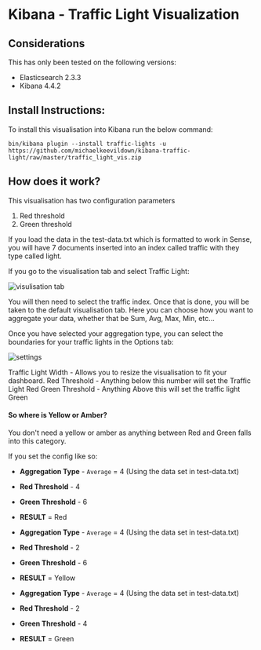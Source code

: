 # Kibana - Traffic Light Visualization

## Considerations
This has only been tested on the following versions:

- Elasticsearch 2.3.3
- Kibana 4.4.2

## Install Instructions:

To install this visualisation into Kibana run the below command:

`bin/kibana plugin --install traffic-lights -u https://github.com/michaelkeevildown/kibana-traffic-light/raw/master/traffic_light_vis.zip`

## How does it work?

This visualisation has two configuration parameters

1. Red threshold
2. Green threshold

If you load the data in the test-data.txt which is formatted to work in Sense, you will have 7 documents inserted into an index called traffic with they type called light.

If you go to the visualisation tab and select Traffic Light:

![visulisation tab](https://i.imgsafe.org/d5ec37f544.jpg)

You will then need to select the traffic index. Once that is done, you will be taken to the default visualisation tab. Here you can choose how you want to aggregate your data, whether that be Sum, Avg, Max, Min, etc...

Once you have selected your aggregation type, you can select the boundaries for your traffic lights in the Options tab:

![settings](https://i.imgsafe.org/d5f852c75a.png)

Traffic Light Width - Allows you to resize the visualisation to fit your dashboard.
Red Threshold - Anything below this number will set the Traffic Light Red
Green Threshold - Anything Above this will set the traffic light Green

#### So where is Yellow or Amber?
You don't need a yellow or amber as anything between Red and Green falls into this category.

If you set the config like so:

- **Aggregation Type** - `Average` = 4 (Using the data set in test-data.txt)
- **Red Threshold** - 4
- **Green Threshold** - 6
- **RESULT** = Red

- **Aggregation Type** - `Average` = 4 (Using the data set in test-data.txt)
- **Red Threshold** - 2
- **Green Threshold** - 6
- **RESULT** = Yellow

- **Aggregation Type** - `Average` = 4 (Using the data set in test-data.txt)
- **Red Threshold** - 2
- **Green Threshold** - 4
- **RESULT** = Green
